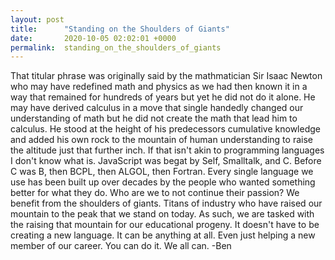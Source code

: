 ```yaml
---
layout: post
title:      "Standing on the Shoulders of Giants"
date:       2020-10-05 02:02:01 +0000
permalink:  standing_on_the_shoulders_of_giants
---
```



That titular phrase was originally said by the mathmatician Sir Isaac Newton who may have redefined math and physics as we had then known it in a way that remained for hundreds of years but yet he did not do it alone. He may have derived calculus in a move that single handedly changed our understanding of math but he did not create the math that lead him to calculus. He stood at the height of his predecessors cumulative knowledge and added his own rock to the mountain of human understanding to raise the altitude just that further inch. If that isn't akin to programming languages I don't know what is. JavaScript was begat by Self, Smalltalk, and C. Before C was B, then BCPL, then ALGOL, then Fortran. Every single language we use has been built up over decades by the people who wanted something better for what they do. Who are we to not continue their passion? We benefit from the shoulders of giants. Titans of industry who have raised our mountain to the peak that we stand on today. As such, we are tasked with the raising that mountain for our educational progeny. It doesn't have to be creating a new language. It can be anything at all. Even just helping a new member of our career. You can do it. We all can.
-Ben
